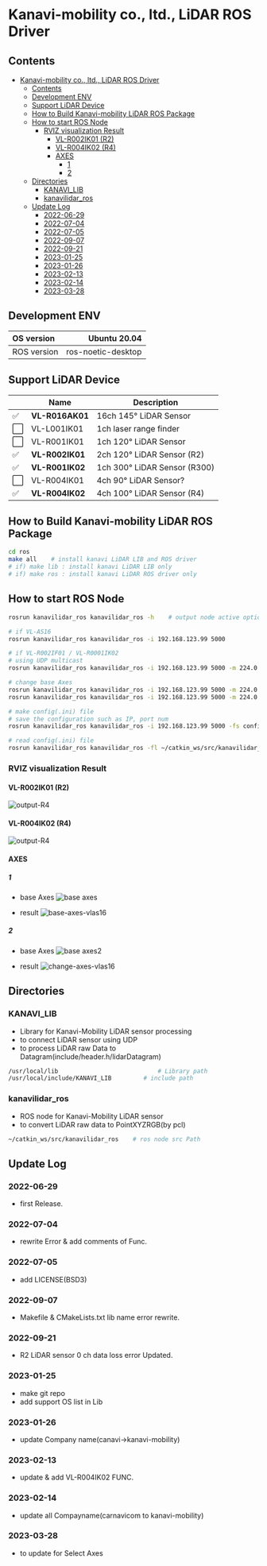 # Kanavi-mobility co., ltd., LiDAR ROS Driver

## Contents

- [Kanavi-mobility co., ltd., LiDAR ROS Driver](#kanavi-mobility-co-ltd-lidar-ros-driver)
  - [Contents](#contents)
  - [Development ENV](#development-env)
  - [Support LiDAR Device](#support-lidar-device)
  - [How to Build Kanavi-mobility LiDAR ROS Package](#how-to-build-kanavi-mobility-lidar-ros-package)
  - [How to start ROS Node](#how-to-start-ros-node)
    - [RVIZ visualization Result](#rviz-visualization-result)
      - [VL-R002IK01 (R2)](#vl-r002ik01-r2)
      - [VL-R004IK02 (R4)](#vl-r004ik02-r4)
      - [AXES](#axes)
        - [1](#1)
        - [2](#2)
  - [Directories](#directories)
    - [KANAVI\_LIB](#kanavi_lib)
    - [kanavilidar\_ros](#kanavilidar_ros)
  - [Update Log](#update-log)
    - [2022-06-29](#2022-06-29)
    - [2022-07-04](#2022-07-04)
    - [2022-07-05](#2022-07-05)
    - [2022-09-07](#2022-09-07)
    - [2022-09-21](#2022-09-21)
    - [2023-01-25](#2023-01-25)
    - [2023-01-26](#2023-01-26)
    - [2023-02-13](#2023-02-13)
    - [2023-02-14](#2023-02-14)
    - [2023-03-28](#2023-03-28)

## Development ENV

| OS version  |       Ubuntu 20.04 |
| :---------- | -----------------: |
| ROS version | ros-noetic-desktop |

## Support LiDAR Device

|     | Name            | Description                      |
| --- | --------------- | -------------------------------- |
| ✅   | **VL-R016AK01** | 16ch 145&deg; LiDAR Sensor       |
| ⬜️   | VL-L001IK01     | 1ch laser range finder           |
| ⬜️   | VL-R001IK01 | 1ch 120&deg; LiDAR Sensor        |
| ✅   | **VL-R002IK01** | 2ch 120&deg; LiDAR Sensor (R2)   |
| ✅   | **VL-R001IK02**     | 1ch 300&deg; LiDAR Sensor (R300) |
| ⬜️   | VL-R004IK01     | 4ch 90&deg; LiDAR Sensor?        |
| ✅   | **VL-R004IK02** | 4ch 100&deg; LiDAR Sensor (R4)    |

## How to Build Kanavi-mobility LiDAR ROS Package

```sh
cd ros
make all    # install kanavi LiDAR LIB and ROS driver
# if) make lib : install kanavi LiDAR LIB only
# if) make ros : install kanavi LiDAR ROS driver only
```

## How to start ROS Node

```sh
rosrun kanavilidar_ros kanavilidar_ros -h    # output node active options

# if VL-AS16
rosrun kanavilidar_ros kanavilidar_ros -i 192.168.123.99 5000

# if VL-R002IF01 / VL-R0001IK02
# using UDP multicast
rosrun kanavilidar_ros kanavilidar_ros -i 192.168.123.99 5000 -m 224.0.0.5

# change base Axes
rosrun kanavilidar_ros kanavilidar_ros -i 192.168.123.99 5000 -m 224.0.0.5 -axes 1
rosrun kanavilidar_ros kanavilidar_ros -i 192.168.123.99 5000 -m 224.0.0.5 -axes 2

# make config(.ini) file
# save the configuration such as IP, port num
rosrun kanavilidar_ros kanavilidar_ros -i 192.168.123.99 5000 -fs config.ini

# read config(.ini) file
rosrun kanavilidar_ros kanavilidar_ros -fl ~/catkin_ws/src/kanavilidar_ros/config/config.ini
```

### RVIZ visualization Result

#### VL-R002IK01 (R2)

![output-R4](https://github.com/kanaviMobility/ROS/blob/b61708296beb582d901c588b770c1e037260ef03/ros/image/output_R2.png)

#### VL-R004IK02 (R4)

![output-R4](https://github.com/kanaviMobility/ROS/blob/83151f9fefc123cacc877ce8deb81573dee3af0d/ros/image/output_R4.png)

#### AXES

##### 1

- base Axes
![base axes](https://github.com/kanaviMobility/ROS/blob/15c4400f8d59ec23de53a0d3b7421837af1d274b/ros/image/axes1.png)

- result
![base-axes-vlas16](https://github.com/kanaviMobility/ROS/blob/15c4400f8d59ec23de53a0d3b7421837af1d274b/ros/image/base_axes.png)

##### 2

- base Axes
![base axes2](https://github.com/kanaviMobility/ROS/blob/15c4400f8d59ec23de53a0d3b7421837af1d274b/ros/image/axes2.png)

- result
![change-axes-vlas16](https://github.com/kanaviMobility/ROS/blob/15c4400f8d59ec23de53a0d3b7421837af1d274b/ros/image/change_axes_2.png)

## Directories

### KANAVI_LIB

- Library for Kanavi-Mobility LiDAR sensor processing
- to connect LiDAR sensor using UDP
- to process LiDAR raw Data to Datagram(include/header.h/lidarDatagram)

```sh
/usr/local/lib                            # Library path
/usr/local/include/KANAVI_LIB         # include path
```

### kanavilidar_ros

- ROS node for Kanavi-Mobility LiDAR sensor
- to convert LiDAR raw data to PointXYZRGB(by pcl)

```sh
~/catkin_ws/src/kanavilidar_ros    # ros node src Path
```

## Update Log

### 2022-06-29

- first Release.

### 2022-07-04

- rewrite Error & add comments of Func.

### 2022-07-05

- add LICENSE(BSD3)

### 2022-09-07

- Makefile & CMakeLists.txt lib name error rewrite.

### 2022-09-21

- R2 LiDAR sensor 0 ch data loss error Updated.

### 2023-01-25

- make git repo
- add support OS list in Lib

### 2023-01-26

- update Company name(canavi->kanavi-mobility)

### 2023-02-13

- update & add VL-R004IK02 FUNC.

### 2023-02-14

- update all Compayname(carnavicom to kanavi-mobility)

### 2023-03-28

- to update for Select Axes
